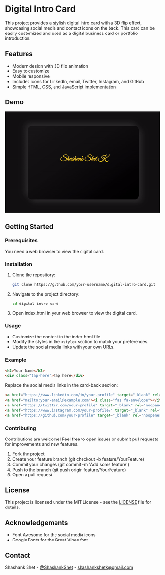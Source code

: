 # Digital Intro Card

This project provides a stylish digital intro card with a 3D flip effect, showcasing social media and contact icons on the back. This card can be easily customized and used as a digital business card or portfolio introduction.

## Features

- Modern design with 3D flip animation
- Easy to customize
- Mobile responsive
- Includes icons for LinkedIn, email, Twitter, Instagram, and GitHub
- Simple HTML, CSS, and JavaScript implementation

## Demo

![Demo](demo.gif)

## Getting Started

### Prerequisites

You need a web browser to view the digital card.

### Installation

1. Clone the repository:
   ```sh
   git clone https://github.com/your-username/digital-intro-card.git
   ```
2. Navigate to the project directory:
   ```sh
   cd digital-intro-card
   ```
3. Open index.html in your web browser to view the digital card.

### Usage
- Customize the content in the index.html file.
- Modify the styles in the `<style>` section to match your preferences.
- Update the social media links with your own URLs.

### Example
   ```html
   <h2>Your Name</h2>
   <div class="tap-here">Tap here</div>
   ```
Replace the social media links in the card-back section:
```html
<a href="https://www.linkedin.com/in/your-profile" target="_blank" rel="noopener noreferrer"><i class="fab fa-linkedin"></i></a>
<a href="mailto:your-email@example.com"><i class="fas fa-envelope"></i></a>
<a href="https://twitter.com/your-profile" target="_blank" rel="noopener noreferrer"><i class="fab fa-twitter"></i></a>
<a href="https://www.instagram.com/your-profile/" target="_blank" rel="noopener noreferrer"><i class="fab fa-instagram"></i></a>
<a href="https://github.com/your-profile" target="_blank" rel="noopener noreferrer"><i class="fab fa-github"></i></a>
```

### Contributing
Contributions are welcome! Feel free to open issues or submit pull requests for improvements and new features.

1. Fork the project
2. Create your feature branch (git checkout -b feature/YourFeature)
3. Commit your changes (git commit -m 'Add some feature')
4. Push to the branch (git push origin feature/YourFeature)
5. Open a pull request

## License

This project is licensed under the MIT License - see the [LICENSE](LICENSE) file for details.

## Acknowledgements

- Font Awesome for the social media icons
- Google Fonts for the Great Vibes font

## Contact

Shashank Shet - [@ShashankShet](https://x.com/ShashankShet) - shashankshetk@gmail.com

